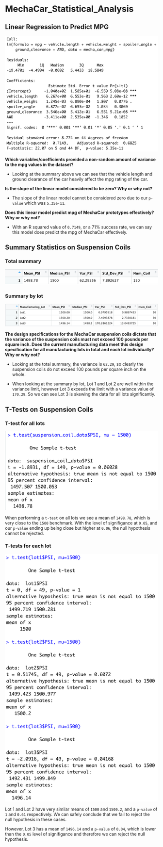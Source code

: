 # MechaCar_Statistical_Analysis

## Linear Regression to Predict MPG

<img alt="summary of linear progression of mpg" title="summary of linear progression of mpg" src="https://github.com/brown-rox20/MechaCar_Statistical_Analysis/blob/main/static/images/deliverable_1.png">

**Which variables/coefficients provided a non-random amount of variance to the mpg values in the dataset?**

- Looking at the summary above we can see that the vehicle length and ground clearance of the car heavily affect the mpg rating of the car.

**Is the slope of the linear model considered to be zero? Why or why not?**

- The slope of the linear model cannot be considered zero due to our `p-value` which was `5.35e-11`.

**Does this linear model predict mpg of MechaCar prototypes effectively? Why or why not?**

- With an R squared value of `0.7149`, or a 71% success rate, we can say this model does predict the mpg of MechaCar effectively.

## Summary Statistics on Suspension Coils

### Total summary

<img alt="total summary of suspension coil stats" title="total summary of suspension coil stats" src="https://github.com/brown-rox20/MechaCar_Statistical_Analysis/blob/main/static/images/deliverable_2_a.png">

### Summary by lot

<img alt="suspension coil stats by lot" title="suspension coil stats by lot" src="https://github.com/brown-rox20/MechaCar_Statistical_Analysis/blob/main/static/images/deliverable_2_b.png">

**The design specifications for the MechaCar suspension coils dictate that the variance of the suspension coils must not exceed 100 pounds per square inch. Does the current manufacturing data meet this design specification for all manufacturing lots in total and each lot individually? Why or why not?**

- Looking at the total summary, the variance is `62.29`, so clearly the suspension coils do not exceed 100 pounds per square inch on the whole.

- When looking at the summary by lot, Lot 1 and Lot 2 are well within the variance limit, however Lot 3 exceeds the limit with a variance value of `170.29`. So we can see Lot 3 is skewing the data for all lots significantly.

## T-Tests on Suspension Coils

### T-test for all lots

<img alt="t-test total" title="t-test total" src="https://github.com/brown-rox20/MechaCar_Statistical_Analysis/blob/main/static/images/deliverable_3_total.png">

When performing a `t-test` on all lots we see a mean of `1498.78`, which is very close to the `1500` benchmark. With the level of signifigance at `0.05`, and our `p-value` ending up being close but higher at `0.06`, the null hypothesis cannot be rejected.

### T-tests for each lot

<img alt="t-test by lot" title="t-test by lot" src="https://github.com/brown-rox20/MechaCar_Statistical_Analysis/blob/main/static/images/deliverable_3_by_lot.png">

Lot 1 and Lot 2 have very similar means of `1500` and `1500.2`, and a `p-value` of `1` and `0.61` respectively. We can safely conclude that we fail to reject the null hypothesis in these cases.

However, Lot 3 has a mean of `1496.14` and a `p-value` of `0.04`, which is lower than the `0.05` level of signifigance and therefore we can reject the null hypothesis.
